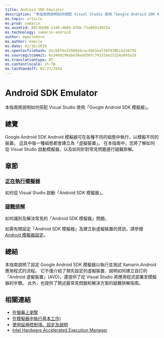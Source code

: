 ```yaml
---
title: Android SDK Emulator
description: "本指南將說明如何搭配 Visual Studio 使用「Google Android SDK 模擬器」。"
ms.topic: article
ms.prod: xamarin
ms.assetid: 8913bb90-1340-409d-b7bb-71a06914923a
ms.technology: xamarin-android
author: mgmclemore
ms.author: mamcle
ms.date: 02/16/2018
ms.openlocfilehash: d1cb0f6a329604dcac4943eaf39f838bcba38793
ms.sourcegitcommit: 6cd40d190abe38edd50fc74331be15324a845a28
ms.translationtype: HT
ms.contentlocale: zh-TW
ms.lasthandoff: 02/27/2018
---
```

# <a name="android-sdk-emulator"></a>Android SDK Emulator

本指南將說明如何搭配 Visual Studio 使用「Google Android SDK 模擬器」。

<a name="overview" />

## <a name="overview"></a>總覽

Google Android SDK Android 模擬器可在各種不同的組態中執行，以模擬不同的裝置。 這其中每一種組態都會建立為「虛擬裝置」。 在本指南中，您將了解如何從 Visual Studio 啟動模擬器，以及如何針對常見問題進行疑難排解。

<a name="sections" />

## <a name="sections"></a>章節

### <a name="running-the-emulatorandroiddeploy-testdebuggingandroid-sdk-emulatorrunning-the-emulatormd"></a>[正在執行模擬器](~/android/deploy-test/debugging/android-sdk-emulator/running-the-emulator.md)

如何從 Visual Studio 啟動「Android SDK 模擬器」。

### <a name="troubleshootingandroiddeploy-testdebuggingandroid-sdk-emulatortroubleshootingmd"></a>[疑難排解](~/android/deploy-test/debugging/android-sdk-emulator/troubleshooting.md)

如何識別及解決常見的「Android SDK 模擬器」問題。

如需有關設定「Android SDK 模擬器」及建立新虛擬裝置的資訊，請參閱 [Android 模擬器設定](~/android/get-started/installation/android-emulator/index.md)。


<a name="summary" />

## <a name="summary"></a>總結

本指南說明了設定 Google Android SDK 模擬器以執行並測試 Xamarin.Android 應用程式的流程。 它不僅介紹了預先設定的虛擬裝置、說明如何建立自訂的「Android 虛擬裝置」(AVD)，還提供了從 Visual Studio 將應用程式部署至模擬器的步驟。 此外，也提供了簡述最常見問題和解決方案的疑難排解指南。



## <a name="related-links"></a>相關連結

- [在螢幕上瀏覽](https://developer.android.com/studio/run/emulator.html#navigate)
- [在模擬器中執行基本工作](https://developer.android.com/studio/run/emulator.html#tasks))
- [使用延伸控制項、設定及說明](https://developer.android.com/studio/run/emulator.html#extended)
- [Intel Hardware Accelerated Execution Manager](https://software.intel.com/en-us/android/articles/intel-hardware-accelerated-execution-manager)
